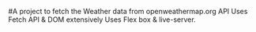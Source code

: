#A project to  fetch the Weather data from openweathermap.org API
Uses Fetch API & DOM extensively
Uses Flex box & live-server.
